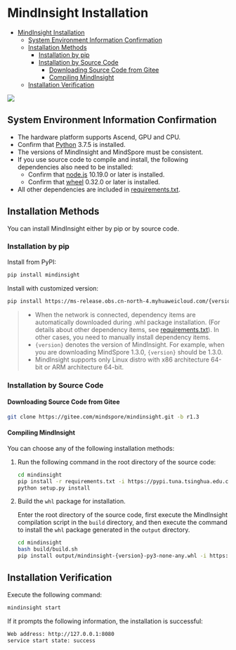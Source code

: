 # MindInsight Installation

<!-- TOC -->

- [MindInsight Installation](#mindinsight-installation)
    - [System Environment Information Confirmation](#system-environment-information-confirmation)
    - [Installation Methods](#installation-methods)
        - [Installation by pip](#installation-by-pip)
        - [Installation by Source Code](#installation-by-source-code)
            - [Downloading Source Code from Gitee](#downloading-source-code-from-gitee)
            - [Compiling MindInsight](#compiling-mindInsight)
    - [Installation Verification](#installation-verification)

<!-- /TOC -->

<a href="https://gitee.com/mindspore/docs/blob/r1.3/docs/mindinsight/docs/source_en/mindinsight_install.md" target="_blank"><img src="https://gitee.com/mindspore/docs/raw/r1.3/resource/_static/logo_source.png"></a>

## System Environment Information Confirmation

- The hardware platform supports Ascend, GPU and CPU.
- Confirm that [Python](https://www.python.org/ftp/python/3.7.5/Python-3.7.5.tgz) 3.7.5 is installed.
- The versions of MindInsight and MindSpore must be consistent.
- If you use source code to compile and install, the following dependencies also need to be installed:
    - Confirm that [node.js](https://nodejs.org/en/download/) 10.19.0 or later is installed.
    - Confirm that [wheel](https://pypi.org/project/wheel/) 0.32.0 or later is installed.
- All other dependencies are included in [requirements.txt](https://gitee.com/mindspore/mindinsight/blob/r1.3/requirements.txt).

## Installation Methods

You can install MindInsight either by pip or by source code.

### Installation by pip

Install from PyPI:

```bash
pip install mindinsight
```

Install with customized version:

```bash
pip install https://ms-release.obs.cn-north-4.myhuaweicloud.com/{version}/MindInsight/any/mindinsight-{version}-py3-none-any.whl --trusted-host ms-release.obs.cn-north-4.myhuaweicloud.com -i https://pypi.tuna.tsinghua.edu.cn/simple
```

> - When the network is connected, dependency items are automatically downloaded during .whl package installation. (For details about other dependency items, see [requirements.txt](https://gitee.com/mindspore/mindinsight/blob/r1.3/requirements.txt)). In other cases, you need to manually install dependency items.
> - `{version}` denotes the version of MindInsight. For example, when you are downloading MindSpore 1.3.0, `{version}` should be 1.3.0.
> - MindInsight supports only Linux distro with x86 architecture 64-bit or ARM architecture 64-bit.

### Installation by Source Code

#### Downloading Source Code from Gitee

```bash
git clone https://gitee.com/mindspore/mindinsight.git -b r1.3
```

#### Compiling MindInsight

You can choose any of the following installation methods:

1. Run the following command in the root directory of the source code:

    ```bash
    cd mindinsight
    pip install -r requirements.txt -i https://pypi.tuna.tsinghua.edu.cn/simple
    python setup.py install
    ```

2. Build the `whl` package for installation.

    Enter the root directory of the source code, first execute the MindInsight compilation script in the `build` directory, and then execute the command to install the `whl` package generated in the `output` directory.

    ```bash
    cd mindinsight
    bash build/build.sh
    pip install output/mindinsight-{version}-py3-none-any.whl -i https://pypi.tuna.tsinghua.edu.cn/simple
    ```

## Installation Verification

Execute the following command:

```bash
mindinsight start
```

If it prompts the following information, the installation is successful:

```bash
Web address: http://127.0.0.1:8080
service start state: success
```
